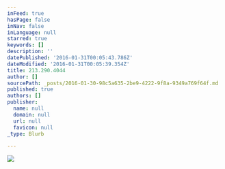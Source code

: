 ```yaml
---
inFeed: true
hasPage: false
inNav: false
inLanguage: null
starred: true
keywords: []
description: ''
datePublished: '2016-01-31T00:05:43.786Z'
dateModified: '2016-01-31T00:05:39.354Z'
title: 213.290.4044
author: []
sourcePath: _posts/2016-01-30-98c5a635-2be9-4222-9f8a-9349a769f64f.md
published: true
authors: []
publisher:
  name: null
  domain: null
  url: null
  favicon: null
_type: Blurb

---
```

![](https://the-grid-user-content.s3-us-west-2.amazonaws.com/6cf47e3f-b18a-4730-8ec0-3dbf5bfc5483.JPG)